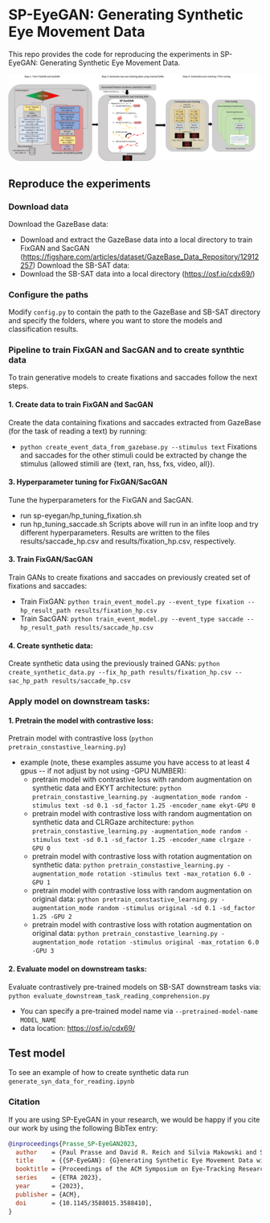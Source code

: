 # SP-EyeGAN: Generating Synthetic Eye Movement Data                               
This repo provides the code for reproducing the experiments in SP-EyeGAN: Generating Synthetic Eye Movement Data.

![Method overview](images/sp-eyegan.png)

## Reproduce the experiments

### Download data
Download the GazeBase data:
* Download and extract the GazeBase data into a local directory to train FixGAN and SacGAN (https://figshare.com/articles/dataset/GazeBase_Data_Repository/12912257)
Download the SB-SAT data:
* Download the SB-SAT data into a local directory (https://osf.io/cdx69/)

### Configure the paths
Modify `config.py` to contain the path to the GazeBase and SB-SAT directory and specify the folders, where you want to store the models and classification results.

### Pipeline to train FixGAN and SacGAN and to create synthtic data

To train generative models to create fixations and saccades follow the next steps.

#### 1. Create data to train FixGAN and SacGAN
Create the data containing fixations and saccades extracted from GazeBase (for the task of reading a text) by running:
* `python create_event_data_from_gazebase.py --stimulus text`
Fixations and saccades for the other stimuli could be extracted by change the stimulus (allowed stimili are {text, ran, hss, fxs, video, all}).

#### 3. Hyperparameter tuning for FixGAN/SacGAN
Tune the hyperparameters for the FixGAN and SacGAN.
* run sp-eyegan/hp_tuning_fixation.sh
* run hp_tuning_saccade.sh
Scripts above will run in an infite loop and try different hyperparameters. Results are written to the files results/saccade_hp.csv and results/fixation_hp.csv, respectively.
    
#### 3. Train FixGAN/SacGAN
Train GANs to create fixations and saccades on previously created set of fixations and saccades:
* Train FixGAN: `python train_event_model.py --event_type fixation --hp_result_path results/fixation_hp.csv`
* Train SacGAN: `python train_event_model.py --event_type saccade --hp_result_path results/saccade_hp.csv`

#### 4. Create synthetic data:
Create synthetic data using the previously trained GANs:  `python create_synthetic_data.py --fix_hp_path results/fixation_hp.csv --sac_hp_path results/saccade_hp.csv`
    
### Apply model on downstream tasks:

#### 1. Pretrain the model with contrastive loss:
Pretrain model with contrastive loss (`python pretrain_constastive_learning.py`)
* example (note, these examples assume you have access to at least 4 gpus -- if not adjust by not using -GPU NUMBER):        
	* pretrain model with contrastive loss with random augmentation on synthetic data and EKYT architecture: `python pretrain_constastive_learning.py -augmentation_mode random -stimulus text -sd 0.1 -sd_factor 1.25 -encoder_name ekyt-GPU 0`
	* pretrain model with contrastive loss with random augmentation on synthetic data and CLRGaze architecture: `python pretrain_constastive_learning.py -augmentation_mode random -stimulus text -sd 0.1 -sd_factor 1.25 -encoder_name clrgaze -GPU 0`
	* pretrain model with contrastive loss with rotation augmentation on synthetic data: `python pretrain_constastive_learning.py -augmentation_mode rotation -stimulus text -max_rotation 6.0 -GPU 1`
	* pretrain model with contrastive loss with random augmentation on original data: `python pretrain_constastive_learning.py -augmentation_mode random -stimulus original -sd 0.1 -sd_factor 1.25 -GPU 2`
	* pretrain model with contrastive loss with rotation augmentation on original data: `python pretrain_constastive_learning.py -augmentation_mode rotation -stimulus original -max_rotation 6.0 -GPU 3`

#### 2. Evaluate model on downstream tasks:
Evaluate contrastively pre-trained models on SB-SAT downstream tasks via: `python evaluate_downstream_task_reading_comprehension.py`
* You can specify a pre-trained model name via `--pretrained-model-name MODEL_NAME`
* data location: https://osf.io/cdx69/

## Test model
To see an example of how to create synthetic data run `generate_syn_data_for_reading.ipynb`

### Citation
If you are using SP-EyeGAN in your research, we would be happy if you cite our work by using the following BibTex entry:
```bibtex
@inproceedings{Prasse_SP-EyeGAN2023,
  author    = {Paul Prasse and David R. Reich and Silvia Makowski and Shuwen Deng and Daniel Krakowczyk and Tobias Scheffer and Lena A. J{\"a}ger},
  title     = {{SP-EyeGAN}: {G}enerating Synthetic Eye Movement Data with {G}enerative {A}dversarial {N}etworks},
  booktitle = {Proceedings of the ACM Symposium on Eye-Tracking Research and Applications},
  series    = {ETRA 2023},
  year      = {2023},
  publisher = {ACM},
  doi       = {10.1145/3588015.3588410],
}
```
